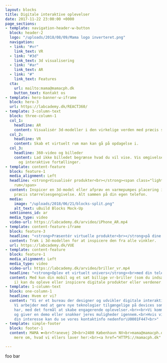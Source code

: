 ```yaml
---
layout: blocks
title: Digitale interaktive oplevelser
date: 2017-11-22 23:00:00 +0000
page_sections:
- template: navigation-header-w-button
  block: header-2
  logo: "/uploads/2018/08/09/Mama logo inverteret.png"
  navigation:
  - link: "#vr"
    link_text: VR
  - link: "#3d"
    link_text: 3d visualisering
  - link: "#ar"
    link_text: AR
  - link: "#"
    link_text: Features
  cta:
    url: mailto:mama@mamacph.dk
    button_text: Kontakt os
- template: hero-banner-w-iframe
  block: hero-3
  url: https://labcademy.dk/REACT360/
- template: 3-column-text
  block: three-column-1
  col_1:
    headline: AR
    content: Visualisér 3d-modeller i den virkelige verden med præcis størrelsesgengivelse.
  col_2:
    headline: VR
    content: Skab et virtuelt rum man kan gå på opdagelse i.
  col_3:
    headline: 360-video og billeder
    content: Lad ikke billedet begrænse hvad du vil vise. Vis omgivelser og skab indlevende
      og interaktive fortællinger.
- template: content-feature
  block: feature-1
  media_alignment: Left
  headline: <strong>Visualisér produkter<br></strong><span class="light">i et fysisk
    rum</span>
  content: Inspicer en 3d-model eller afprøv en varmepumpes placering i et rum med
    præcis størrelsesgengivelse. Alt sammen på din egen telefon.
  media:
    image: "/uploads/2018/06/21/blocks-split.png"
    alt_text: uBuild Blocks Mock-Up
  sektionens_id: ar
  media_type: video
  video-url: https://labcademy.dk/arvideo/iPhone_AR.mp4
- template: content-feature-iframe
  block: feature-3
  headline: "<strong>Præsentér virtuelle produkter<br></strong>på dine digitale platforme."
  content: Træk i 3d-modellen for at inspicere den fra alle vinkler.
  url: https://labcademy.dk/VUE
- template: content-feature
  block: feature-1
  media_alignment: Left
  media_type: video
  video-url: https://labcademy.dk/arvideo/briller_vr.mp4
  headline: "<strong>Oplev et virtuelt univers</strong><br>med din telefon"
  content: Med kun din mobil og et sæt billige vr-briller (som du indsætter din mobil
    i) kan du opleve eller inspicere digitale produkter eller verdener.
- template: 1-column-text
  block: one-column-1
  headline: Hvem er vi?
  content: "Vi er et bureau der designer og udvikler digitale interaktive oplevelser.
    Vi arbejder med at gøre nye teknologier tilgængelige på devices som brugerne allerede
    har, med det formål at skabe engagerende oplevelser.<br><br>Vi kommer gerne forbi
    og giver en demo eller snakker jeres muligheder igennem.<br>Hvis vi har vækket
    din interesse kan du se vores kontaktinfo nedenfor\U0001F447<br>"
- template: simple-footer
  block: footer-1
  content: MAMA ❤︎<br>Tranevej 20<br>2400 København NV<br>mama@mamacph.dk<br><br>Læs
    mere om, hvad vi ellers laver her:<br><a href="HTTPS://mamacph.dk" title="">MAMAcph.dk</a>

---
```

foo bar